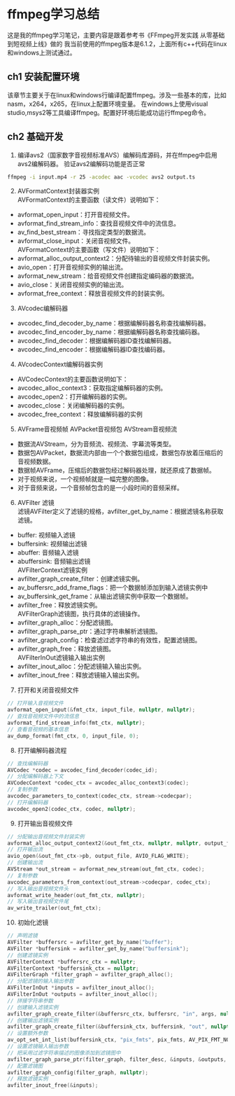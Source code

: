 # ffmpeg学习总结
这是我的ffmpeg学习笔记，主要内容是跟着参考书《FFmpeg开发实践 从零基础到短视频上线》做的
我当前使用的ffmpeg版本是6.1.2，上面所有c++代码在linux和windows上测试通过。


## ch1 安装配置环境
该章节主要关于在linux和windows行编译配置ffmpeg。涉及一些基本的库，比如nasm，x264，x265，在linux上配置环境变量。
在windows上使用visual studio,msys2等工具编译ffmpeg。配置好环境后能成功运行ffmpeg命令。


## ch2 基础开发
1. 编译avs2（国家数字音视频标准AVS）编解码库源码，并在ffmpeg中启用avs2编解码器。
验证avs2编解码功能是否正常
```bash
ffmpeg -i input.mp4 -r 25 -acodec aac -vcodec avs2 output.ts
```
2. AVFormatContext封装器实例    
AVFormatContext的主要函数（读文件）说明如下：    
* avformat_open_input：打开音视频文件。
* avformat_find_stream_info：查找音视频文件中的流信息。
* av_find_best_stream：寻找指定类型的数据流。
* avformat_close_input：关闭音视频文件。   
AVFormatContext的主要函数（写文件）说明如下：    
* avformat_alloc_output_context2：分配待输出的音视频文件封装实例。
* avio_open：打开音视频实例的输出流。
* avformat_new_stream：给音视频文件创建指定编码器的数据流。
* avio_close：关闭音视频实例的输出流。
* avformat_free_context：释放音视频文件的封装实例。

3. AVcodec编解码器
* avcodec_find_decoder_by_name：根据编解码器名称查找编解码器。
* avcodec_find_encoder_by_name：根据编解码器名称查找编码器。
* avcodec_find_decoder：根据编解码器ID查找编解码器。
* avcodec_find_encoder：根据编解码器ID查找编码器。
4. AVcodecContext编解码器实例
* AVCodecContext的主要函数说明如下：
* avcodec_alloc_context3：获取指定编解码器的实例。
* avcodec_open2：打开编解码器的实例。
* avcodec_close：关闭编解码器的实例。
* avcodec_free_context：释放编解码器的实例

5. AVFrame音视频帧 AVPacket音视频包 AVStream音视频流
* 数据流AVStream，分为音频流、视频流、字幕流等类型。
* 数据包AVPacket，数据流内部由一个个数据包组成，数据包存放着压缩后的音视频数据。
* 数据帧AVFrame，压缩后的数据包经过解码器处理，就还原成了数据帧。
* 对于视频来说，一个视频帧就是一幅完整的图像。
* 对于音频来说，一个音频帧包含的是一小段时间的音频采样。

6. AVFilter 滤镜   
滤镜AVFilter定义了滤镜的规格，avfilter_get_by_name：根据滤镜名称获取滤镜。
* buffer: 视频输入滤镜
* buffersink: 视频输出滤镜
* abuffer: 音频输入滤镜
* abuffersink: 音频输出滤镜  
AVFilterContext滤镜实例  
* avfilter_graph_create_filter：创建滤镜实例。
* av_buffersrc_add_frame_flags：把一个数据帧添加到输入滤镜实例中
* av_buffersink_get_frame：从输出滤镜实例中获取一个数据帧。
* avfilter_free：释放滤镜实例。    
AVFilterGraph滤镜图，执行具体的滤镜操作。
* avfilter_graph_alloc：分配滤镜图。
* avfilter_graph_parse_ptr：通过字符串解析滤镜图。
* avfilter_graph_config：检查滤过滤字符串的有效性，配置滤镜图。
* avfilter_graph_free：释放滤镜图。    
AVFilterInOut滤镜输入输出实例
* avfilter_inout_alloc：分配滤镜输入输出实例。
* avfilter_inout_free：释放滤镜输入输出实例。

7. 打开和关闭音视频文件
```cpp
// 打开输入音视频文件
avformat_open_input(&fmt_ctx, input_file, nullptr, nullptr);
// 查找音视频文件中的流信息
avformat_find_stream_info(fmt_ctx, nullptr);
// 查看音视频的基本信息
av_dump_format(fmt_ctx, 0, input_file, 0);
```
8. 打开编解码器流程
```cpp
// 查找编解码器
AVCodec *codec = avcodec_find_decoder(codec_id);
// 分配编解码器上下文
AVCodecContext *codec_ctx = avcodec_alloc_context3(codec);
// 复制参数
avcodec_parameters_to_context(codec_ctx, stream->codecpar);
// 打开编解码器
avcodec_open2(codec_ctx, codec, nullptr);
```
9. 打开输出音视频文件
```cpp
// 分配输出音视频文件封装实例
avformat_alloc_output_context2(&out_fmt_ctx, nullptr, nullptr, output_file);
// 打开输出流
avio_open(&out_fmt_ctx->pb, output_file, AVIO_FLAG_WRITE);
// 创建输出流
AVStream *out_stream = avformat_new_stream(out_fmt_ctx, codec);
// 复制参数
avcodec_parameters_from_context(out_stream->codecpar, codec_ctx);
// 写入输出音视频文件头
avformat_write_header(out_fmt_ctx, nullptr);
// 写入输出音视频文件尾
av_write_trailer(out_fmt_ctx);
```
10. 初始化滤镜
```cpp
// 声明滤镜
AVFilter *buffersrc = avfilter_get_by_name("buffer");
AVFilter *buffersink = avfilter_get_by_name("buffersink");
// 创建滤镜实例
AVFilterContext *buffersrc_ctx = nullptr;
AVFilterContext *buffersink_ctx = nullptr;
AVFilterGraph *filter_graph = avfilter_graph_alloc();
// 分配滤镜的输入输出参数
AVFilterInOut *inputs = avfilter_inout_alloc();
AVFilterInOut *outputs = avfilter_inout_alloc();
// 拼接字符串参数
// 创建输入滤镜实例
avfilter_graph_create_filter(&buffersrc_ctx, buffersrc, "in", args, nullptr, filter_graph);
// 创建输出滤镜实例
avfilter_graph_create_filter(&buffersink_ctx, buffersink, "out", nullptr, nullptr, filter_graph);
// 设置额外参数
av_opt_set_int_list(buffersink_ctx, "pix_fmts", pix_fmts, AV_PIX_FMT_NONE, AV_OPT_SEARCH_CHILDREN);
// 设置滤镜输入输出参数
// 把采用过滤字符串描述的图像添加到滤镜图中
avfilter_graph_parse_ptr(filter_graph, filter_desc, &inputs, &outputs, nullptr);
// 配置滤镜图
avfilter_graph_config(filter_graph, nullptr);
// 释放滤镜实例
avfilter_inout_free(&inputs);
```